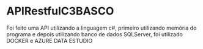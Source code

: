 # APIRestfulC3BASCO

Foi feito uma API  utilizando a linguagem c#, primeiro utilizando memória do programa e depois utilizando banco de dados SQLServer,
foi utilizado DOCKER e AZURE DATA ESTUDIO
